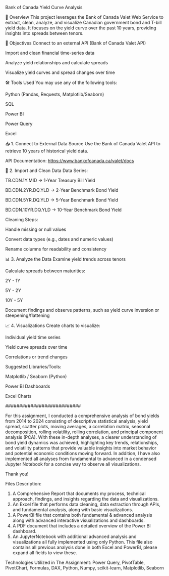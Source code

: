 Bank of Canada Yield Curve Analysis

📘 Overview
This project leverages the Bank of Canada Valet Web Service to extract, clean, analyze, and visualize Canadian government bond and T-bill yield data. It focuses on the yield curve over the past 10 years, providing insights into spreads between tenors.

🎯 Objectives
Connect to an external API (Bank of Canada Valet API)

Import and clean financial time-series data

Analyze yield relationships and calculate spreads

Visualize yield curves and spread changes over time

🛠 Tools Used
You may use any of the following tools:

Python (Pandas, Requests, Matplotlib/Seaborn)

SQL

Power BI

Power Query

Excel

📥 1. Connect to External Data Source
Use the Bank of Canada Valet API to retrieve 10 years of historical yield data.

API Documentation:
https://www.bankofcanada.ca/valet/docs

🧹 2. Import and Clean Data
Data Series:

TB.CDN.1Y.MID → 1-Year Treasury Bill Yield

BD.CDN.2YR.DQ.YLD → 2-Year Benchmark Bond Yield

BD.CDN.5YR.DQ.YLD → 5-Year Benchmark Bond Yield

BD.CDN.10YR.DQ.YLD → 10-Year Benchmark Bond Yield

Cleaning Steps:

Handle missing or null values

Convert data types (e.g., dates and numeric values)

Rename columns for readability and consistency

📊 3. Analyze the Data
Examine yield trends across tenors

Calculate spreads between maturities:

2Y - 1Y

5Y - 2Y

10Y - 5Y

Document findings and observe patterns, such as yield curve inversion or steepening/flattening

📈 4. Visualizations
Create charts to visualize:

Individual yield time series

Yield curve spreads over time

Correlations or trend changes

Suggested Libraries/Tools:

Matplotlib / Seaborn (Python)

Power BI Dashboards

Excel Charts


###########################

For this assignment, I conducted a comprehensive analysis of bond yields from 2014 to 2024 consisting of descriptive statistical analysis, yield spread, scatter plots, moving averages, a correlation matrix, seasonal decomposition, rolling volatility, rolling correlation, and principal component analysis (PCA). With these in-depth analyses, a clearer understanding of bond yield dynamics was achieved, highlighting key trends, relationships, and volatility patterns that provide valuable insights into market behavior and potential economic conditions moving forward. In addition, I have also implemented all analyses from fundamental to advanced in a condensed Jupyter Notebook for a concise way to observe all visualizations.

Thank you!

Files Description:
1. A Comprehensive Report that documents my process, technical approach, findings, and insights regarding the data and visualizations.
2. An Excel file that performs data cleaning, data extraction through APIs, and fundamental analysis, along with basic visualizations.
3. A PowerBI file that contains both fundamental & advanced analysis along with advanced interactive visualizations and dashboards.
4. A PDF document that includes a detailed overview of the Power BI dashboard.  
5. An JupyterNotebook with additional advanced analysis and visualizations all fully implemented using only Python. This file also contains all previous analysis done in both Excel and PowerBI, please expand all fields to view these.

Technologies Utilized in The Assignment: Power Query, PivotTable, PivotChart, Formulas, DAX, Python, Numpy, scikit-learn, Matplotlib, Seaborn

